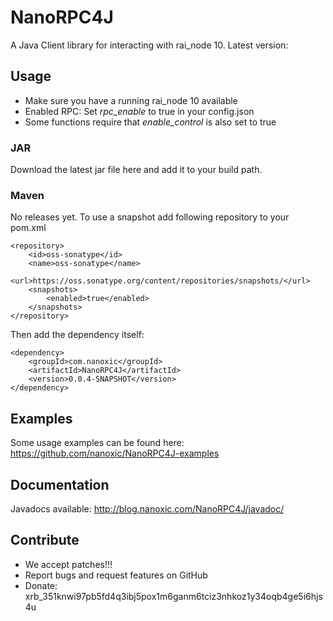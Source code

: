 # NanoRPC4J

A Java Client library for interacting with rai_node 10.
Latest version: 

## Usage

* Make sure you have a running rai_node 10 available
* Enabled RPC: Set *rpc_enable* to true in your config.json
* Some functions require that *enable_control* is also set to true

### JAR

Download the latest jar file here and add it to your build path.

### Maven

No releases yet. To use a snapshot add following repository to your pom.xml
```
<repository>
	<id>oss-sonatype</id>
	<name>oss-sonatype</name>
	<url>https://oss.sonatype.org/content/repositories/snapshots/</url>
	<snapshots>
		<enabled>true</enabled>
	</snapshots>
</repository>
```
Then add the dependency itself:
```
<dependency>
	<groupId>com.nanoxic</groupId>
	<artifactId>NanoRPC4J</artifactId>
	<version>0.0.4-SNAPSHOT</version>
</dependency>
```

## Examples

Some usage examples can be found here: <https://github.com/nanoxic/NanoRPC4J-examples>

## Documentation

Javadocs available: <http://blog.nanoxic.com/NanoRPC4J/javadoc/>

## Contribute

* We accept patches!!!
* Report bugs and request features on GitHub
* Donate: xrb_351knwi97pb5fd4q3ibj5pox1m6ganm6tciz3nhkoz1y34oqb4ge5i6hjs4u
